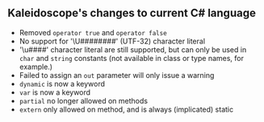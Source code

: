 ## Kaleidoscope's changes to current C# language

- Removed `operator true` and `operator false`
- No support for '\U########' (UTF-32) character literal
- '\u####' character literal are still supported, but can only be used in `char` and `string` constants (not available in class or type names, for example.)
- Failed to assign an `out` parameter will only issue a warning
- `dynamic` is now a keyword
- `var` is now a keyword
- `partial` no longer allowed on methods
- `extern` only allowed on method, and is always (implicated) static
